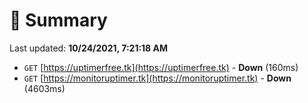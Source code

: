 # 📖 Summary
Last updated: **10/24/2021, 7:21:18 AM**

- `GET` [https://uptimerfree.tk](https://uptimerfree.tk) - **Down** (160ms)
- `GET` [https://monitoruptimer.tk](https://monitoruptimer.tk) - **Down** (4603ms)
